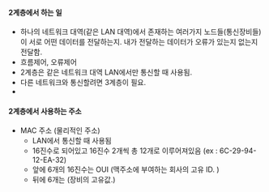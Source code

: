 #### 2계층에서 하는 일
- 하나의 네트워크 대역(같은 LAN 대역)에서 존재하는 여러가지 노드들(통신장비들)이 서로 어떤 데이터를 전달하는지. 내가 전달하는 데이터가 오류가 있는지 없는지 전달함.
- 흐름제어, 오류제어
- 2계층은 같은 네트워크 대역 LAN에서만 통신할 때 사용됨.
- 다른 네트워크와 통신할려면 3계층이 필요.
-
#### 2계층에서 사용하는 주소
- MAC 주소 (물리적인 주소)
	- LAN에서 통신할 때 사용됨
	- 16진수로 되어있고 16진수 2개씩 총 12개로 이루어져있음 (ex : 6C-29-94-12-EA-32)
	- 앞에 6개의 16진수는 OUI (맥주소에 부여하는 회사의 고유 ID. )
	- 뒤에 6개는 (장비의 고유값.)